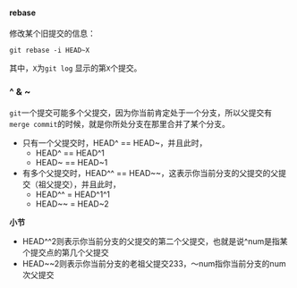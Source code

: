 #### rebase

修改某个旧提交的信息：

`git rebase -i HEAD~X`

其中，`X`为`git log` 显示的第`X`个提交。

### ^ & ~

`git`一个提交可能多个父提交，因为你当前肯定处于一个分支，所以父提交有`merge commit`的时候，就是你所处分支在那里合并了某个分支。

+ 只有一个父提交时，HEAD^ == HEAD~，并且此时，
  + HEAD^ == HEAD^1
  + HEAD~ == HEAD~1
+ 有多个父提交时，HEAD^^ == HEAD~~，这表示你当前分支的父提交的父提交（祖父提交），并且此时，
  + HEAD^^ = HEAD^1^1
  + HEAD~~ = HEAD~2

**小节**

+ HEAD^^2则表示你当前分支的父提交的第二个父提交，也就是说^num是指某个提交点的第几个父提交
+ HEAD~~2则表示你当前分支的老祖父提交233，～num指你当前分支的num次父提交
